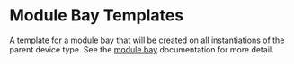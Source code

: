 # Module Bay Templates

A template for a module bay that will be created on all instantiations of the parent device type. See the [module bay](./modulebay.md) documentation for more detail.

